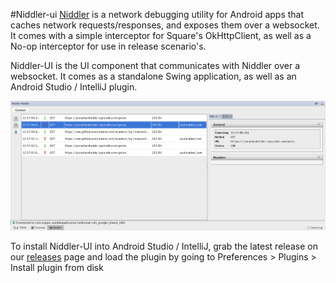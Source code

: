 #Niddler-ui
[Niddler](https://github.com/icapps/niddler) is a network debugging utility for Android apps that caches network requests/responses, and exposes them over a websocket. It comes with a simple interceptor for Square's OkHttpClient, as well as a No-op interceptor for use in release scenario's.

Niddler-UI is the UI component that communicates with Niddler over a websocket. It comes as a standalone Swing application, as well as an Android Studio / IntelliJ plugin.

![Picture](screenshot.png)

To install Niddler-UI into Android Studio / IntelliJ, grab the latest release on our [releases](https://github.com/icapps/niddler-ui/releases) page and load the plugin by going to Preferences > Plugins > Install plugin from disk
